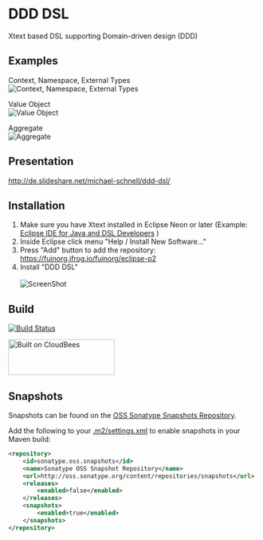 DDD DSL
===========

Xtext based DSL supporting Domain-driven design (DDD)

Examples
--------
Context, Namespace, External Types<br/>
![Context, Namespace, External Types](https://raw.github.com/fuinorg/org.fuin.dsl.ddd/master/doc/context-namespace-example.jpg)

Value Object<br/>
![Value Object](https://raw.github.com/fuinorg/org.fuin.dsl.ddd/master/doc/value-object-example.jpg)

Aggregate<br/>
![Aggregate](https://raw.github.com/fuinorg/org.fuin.dsl.ddd/master/doc/aggregate-example.jpg)

Presentation
------------
http://de.slideshare.net/michael-schnell/ddd-dsl/

Installation
------------

1. Make sure you have Xtext installed in Eclipse Neon or later (Example: [Eclipse IDE for Java and DSL Developers](https://www.eclipse.org/downloads/packages/eclipse-ide-java-and-dsl-developers/neon3 "Eclipse IDE for Java and DSL Developers") )
2. Inside Eclipse click menu "Help / Install New Software..."
3. Press "Add" button to add the repository: https://fuinorg.jfrog.io/fuinorg/eclipse-p2
4. Install "DDD DSL"<br/>  
![ScreenShot](https://raw.github.com/fuinorg/org.fuin.dsl.ddd/master/doc/install-eclipse.jpg)


Build
-----

[![Build Status](https://fuin-org.ci.cloudbees.com/job/org.fuin.dsl.ddd/badge/icon)](https://fuin-org.ci.cloudbees.com/job/org.fuin.dsl.ddd/)

<a href="https://fuin-org.ci.cloudbees.com/job/org.fuin.dsl.ddd"><img src="http://www.fuin.org/images/Button-Built-on-CB-1.png" width="213" height="72" border="0" alt="Built on CloudBees"/></a>

Snapshots
---------

Snapshots can be found on the [OSS Sonatype Snapshots Repository](http://oss.sonatype.org/content/repositories/snapshots/org/fuin "Snapshot Repository"). 

Add the following to your [.m2/settings.xml](http://maven.apache.org/ref/3.2.1/maven-settings/settings.html "Reference configuration") to enable snapshots in your Maven build:

```xml
<repository>
    <id>sonatype.oss.snapshots</id>
    <name>Sonatype OSS Snapshot Repository</name>
    <url>http://oss.sonatype.org/content/repositories/snapshots</url>
    <releases>
        <enabled>false</enabled>
    </releases>
    <snapshots>
        <enabled>true</enabled>
    </snapshots>
</repository>
```
